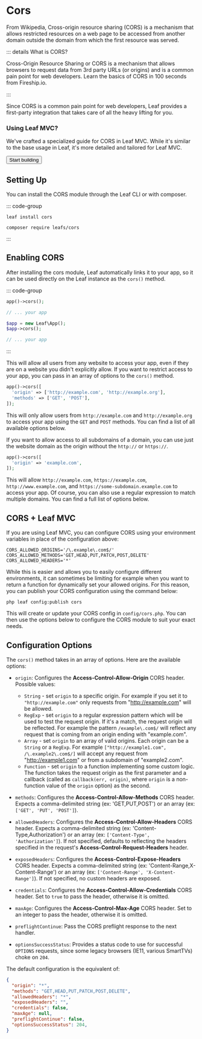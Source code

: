 # Cors

<!-- markdownlint-disable no-inline-html -->

<script setup>
import VideoModal from '@theme/components/shared/VideoModal.vue';
import Button from '@theme/components/shared/Button.vue';
</script>

From Wikipedia, Cross-origin resource sharing (CORS) is a mechanism that allows restricted resources on a web page to be accessed from another domain outside the domain from which the first resource was served.

::: details What is CORS?

Cross-Origin Resource Sharing or CORS is a mechanism that allows browsers to request data from 3rd party URLs (or origins) and is a common pain point for web developers. Learn the basics of CORS in 100 seconds from Fireship.io.

<VideoModal
  subject="Watch this video on CORS by Fireship.io"
  videoUrl="https://www.youtube.com/embed/4KHiSt0oLJ0"
/>

:::

Since CORS is a common pain point for web developers, Leaf provides a first-party integration that takes care of all the heavy lifting for you.

<div
    class="w-full relative text-white overflow-hidden rounded-3xl flex shadow-lg sm:max-w-[50%]"
>
    <div
        class="w-full flex md:flex-col bg-gradient-to-br from-pink-500 to-rose-500"
    >
        <div
            class="sm:flex-none md:w-auto md:flex-auto flex flex-col items-start relative z-10 p-6"
        >
            <h3 class="text-xl font-semibold mb-2 text-shadow !mt-0">
                Using Leaf MVC?
            </h3>
            <p class="font-medium text-rose-100 text-shadow mb-4">
                We've crafted a specialized guide for CORS in Leaf MVC. While it's similar to the base usage in Leaf, it's more detailed and tailored for Leaf MVC.
            </p>
            <Button
                as="a"
                href="/docs/http/cors/mvc"
                class="mt-auto bg-rose-900 hover:!bg-rose-900 !text-white bg-opacity-50 hover:bg-opacity-75 transition-colors duration-200 rounded-xl font-bold py-2 px-4 inline-flex"
                >Start building</Button
            >
        </div>
    </div>
    <div
        class="absolute bottom-0 left-0 right-0 h-20 bg-gradient-to-t from-rose-500 hidden sm:block"
    ></div>
</div>

## Setting Up

You can install the CORS module through the Leaf CLI or with composer.

::: code-group

```bash:no-line-numbers [Leaf CLI]
leaf install cors
```

```bash:no-line-numbers [Composer]
composer require leafs/cors
```

:::

## Enabling CORS

After installing the cors module, Leaf automatically links it to your app, so it can be used directly on the Leaf instance as the `cors()` method.

::: code-group

```php [Functional Mode]
app()->cors();

// ... your app
```

```php [Class Mode]
$app = new Leaf\App();
$app->cors();

// ... your app
```

:::

This will allow all users from any website to access your app, even if they are on a website you didn't explicitly allow. If you want to restrict access to your app, you can pass in an array of options to the `cors()` method.

```php
app()->cors([
  'origin' => ['http://example.com', 'http://example.org'],
  'methods' => ['GET', 'POST'],
]);
```

This will only allow users from `http://example.com` and `http://example.org` to access your app using the `GET` and `POST` methods. You can find a list of all available options below.

If you want to allow access to all subdomains of a domain, you can use just the website domain as the origin without the `http://` or `https://`.

```php
app()->cors([
  'origin' => 'example.com',
]);
```

This will allow `http://example.com`, `https://example.com`, `http://www.example.com`, and `https://some-subdomain.example.com` to access your app. Of course, you can also use a regular expression to match multiple domains. You can find a full list of options below.

## CORS + Leaf MVC

If you are using Leaf MVC, you can configure CORS using your environment variables in place of the configuration above:

```txt:no-line-numbers [.env]
CORS_ALLOWED_ORIGINS='/\.example\.com$/'
CORS_ALLOWED_METHODS='GET,HEAD,PUT,PATCH,POST,DELETE'
CORS_ALLOWED_HEADERS='*'
```

While this is easier and allows you to easily configure different environments, it can sometimes be limiting for example when you want to return a function for dynamically set your allowed origins. For this reason, you can publish your CORS configuration using the command below:

```bash:no-line-numbers
php leaf config:publish cors
```

This will create or update your CORS config in `config/cors.php`. You can then use the options below to configure the CORS module to suit your exact needs.

## Configuration Options

The `cors()` method takes in an array of options. Here are the available options:

- `origin`: Configures the **Access-Control-Allow-Origin** CORS header. Possible values:
  * `String` - set `origin` to a specific origin. For example if you set it to `"http://example.com"` only requests from "http://example.com" will be allowed.
  * `RegExp` - set `origin` to a regular expression pattern which will be used to test the request origin. If it's a match, the request origin will be reflected. For example the pattern `/example\.com$/` will reflect any request that is coming from an origin ending with "example.com".
  * `Array` - set `origin` to an array of valid origins. Each origin can be a `String` or a `RegExp`. For example `["http://example1.com", /\.example2\.com$/]` will accept any request from "http://example1.com" or from a subdomain of "example2.com".
  * `Function` - set `origin` to a function implementing some custom logic. The function takes the request origin as the first parameter and a callback (called as `callback(err, origin)`, where `origin` is a non-function value of the `origin` option) as the second.

- `methods`: Configures the **Access-Control-Allow-Methods** CORS header. Expects a comma-delimited string (ex: 'GET,PUT,POST') or an array (ex: `['GET', 'PUT', 'POST']`).

- `allowedHeaders`: Configures the **Access-Control-Allow-Headers** CORS header. Expects a comma-delimited string (ex: 'Content-Type,Authorization') or an array (ex: `['Content-Type', 'Authorization']`). If not specified, defaults to reflecting the headers specified in the request's **Access-Control-Request-Headers** header.

- `exposedHeaders`: Configures the **Access-Control-Expose-Headers** CORS header. Expects a comma-delimited string (ex: 'Content-Range,X-Content-Range') or an array (ex: `['Content-Range', 'X-Content-Range']`). If not specified, no custom headers are exposed.

- `credentials`: Configures the **Access-Control-Allow-Credentials** CORS header. Set to `true` to pass the header, otherwise it is omitted.

- `maxAge`: Configures the **Access-Control-Max-Age** CORS header. Set to an integer to pass the header, otherwise it is omitted.

- `preflightContinue`: Pass the CORS preflight response to the next handler.

- `optionsSuccessStatus`: Provides a status code to use for successful `OPTIONS` requests, since some legacy browsers (IE11, various SmartTVs) choke on `204`.

The default configuration is the equivalent of:

```json
{
  "origin": "*",
  "methods": "GET,HEAD,PUT,PATCH,POST,DELETE",
  "allowedHeaders": "*",
  "exposedHeaders": "",
  "credentials": false,
  "maxAge": null,
  "preflightContinue": false,
  "optionsSuccessStatus": 204,
}
```
